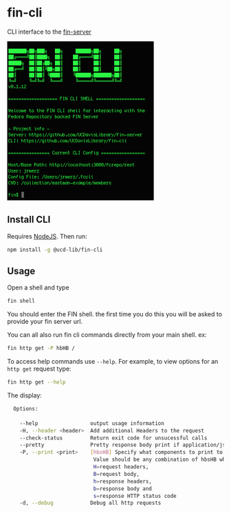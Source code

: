 # fin-cli
CLI interface to the [fin-server](https://github.com/UCDavisLibrary/fin-server)

![Screenshoot](screenshot.png)

## Install CLI

Requires [NodeJS](https://nodejs.org/en/download/).  Then run:

```bash
npm install -g @ucd-lib/fin-cli
```
## Usage

Open a shell and type

```bash
fin shell
```

You should enter the FIN shell.  the first time you do this
you will be asked to provide your fin server url.

You can all also run fin cli commands directly from your main shell.  ex:

```bash
fin http get -P hbHB /
```

To access help commands use `--help`.  For example, to view options for an `http get` request type:

```bash
fin http get --help
```

The display:

```bash
  Options:

    --help                 output usage information
    -H, --header <header>  Add additional Headers to the request
    --check-status         Return exit code for unsucessful calls
    --pretty               Pretty response body print if application/json or application/ld+json
    -P, --print <print>    [hbsHB] Specify what components to print to user. 
                            Value should be any combination of hbsHB where: 
                            H=request headers, 
                            B=request body,
                            h=response headers,
                            b=response body and 
                            s=response HTTP status code
    -d, --debug            Debug all http requests
```

